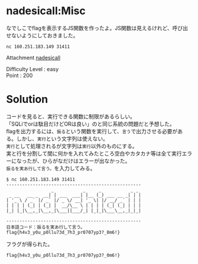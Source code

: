 # nadesicall:Misc

なでしこでflagを表示するJS関数を作ったよ。JS関数は見えるけれど、呼び出せないようにしておきました。

`nc 160.251.183.149 31411`

Attachment
[nadesicall]()

Difficulty Level : easy\
Point : 200

# Solution

コードを見ると、実行できる関数に制限があるらしい。\
「SQLiでorは駄目だけどORは良い」のと同じ系統の問題だと予想した。\
flagを出力するには、`振る`という関数を実行して、`言う`で出力させる必要がある。しかし、`実行`という文字列は使えない。\
`実行`として処理されるが文字列は`実行`以外のものにする。\
実と行を分割して間に何かを入れてみたところ空白やカタカナ等は全て実行エラーになったが、ひらがなだけはエラーが出なかった。\
`振るを実あ行して言う。`を入力してみる。
```
$ nc 160.251.183.149 31411
---------------------------------------------------
                 _           _     _           _ _
 _ __   __ _  __| | ___  ___| |__ (_) ___ __ _| | |
| '_ \ / _` |/ _` |/ _ \/ __| '_ \| |/ __/ _` | | |
| | | | (_| | (_| |  __/\__ \ | | | | (_| (_| | | |
|_| |_|\__,_|\__,_|\___||___/_| |_|_|\___\__,_|_|_|

---------------------------------------------------
日本語コード：振るを実あ行して言う。
flag{h4v3_y0u_p0llu73d_7h3_pr0707yp3?_0m6!}
```
フラグが得られた。

`flag{h4v3_y0u_p0llu73d_7h3_pr0707yp3?_0m6!}`

